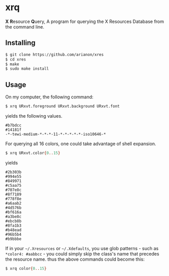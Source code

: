 # xrq
**X** **R**esource **Q**uery,
A program for querying the X Resources Database from the command line.

## Installing
```sh
$ git clone https://github.com/arianon/xres
$ cd xres
$ make
$ sudo make install
```

## Usage
On my computer, the following command:
```sh
$ xrq URxvt.foreground URxvt.background URxvt.font
```
yields the following values.
```
#b7bdcc
#14181f
-*-tewi-medium-*-*-*-11-*-*-*-*-*-iso10646-*
```

For querying all 16 colors, one could take advantage of shell expansion.
```sh
$ xrq URxvt.color{0..15}
```
yields
```
#2b303b
#994e55
#849971
#c5aa75
#707e8c
#8f7189
#778f8e
#a6aab2
#4d576b
#bf616a
#a3be8c
#ebcb8b
#8fa1b3
#b48ead
#96b5b4
#b9bbbe
```

If in your `~/.Xresources` or `~/.Xdefaults`, you use glob patterns - such as `*color4: #aabbcc` - you could simply skip the class's name that precedes the resource name. thus the above commands could become this:

```sh
$ xrq color{0..15}
```
